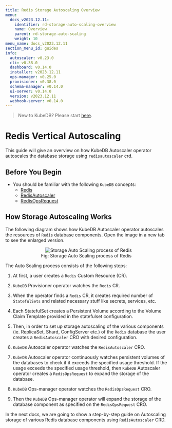 ```yaml
---
title: Redis Storage Autoscaling Overview
menu:
  docs_v2023.12.11:
    identifier: rd-storage-auto-scaling-overview
    name: Overview
    parent: rd-storage-auto-scaling
    weight: 10
menu_name: docs_v2023.12.11
section_menu_id: guides
info:
  autoscaler: v0.23.0
  cli: v0.38.0
  dashboard: v0.14.0
  installer: v2023.12.11
  ops-manager: v0.25.0
  provisioner: v0.38.0
  schema-manager: v0.14.0
  ui-server: v0.14.0
  version: v2023.12.11
  webhook-server: v0.14.0
---
```


> New to KubeDB? Please start [here](/docs/v2023.12.11/README).

# Redis Vertical Autoscaling

This guide will give an overview on how KubeDB Autoscaler operator autoscales the database storage using `redisautoscaler` crd.

## Before You Begin

- You should be familiar with the following `KubeDB` concepts:
  - [Redis](/docs/v2023.12.11/guides/redis/concepts/redis)
  - [RedisAutoscaler](/docs/v2023.12.11/guides/redis/concepts/autoscaler)
  - [RedisOpsRequest](/docs/v2023.12.11/guides/redis/concepts/redisopsrequest)

## How Storage Autoscaling Works

The following diagram shows how KubeDB Autoscaler operator autoscales the resources of `Redis` database components. Open the image in a new tab to see the enlarged version.

<figure align="center">
  <img alt="Storage Auto Scaling process of Redis" src="/docs/v2023.12.11/images/redis/rd-storage-autoscaling.svg">
<figcaption align="center">Fig: Storage Auto Scaling process of Redis</figcaption>
</figure>


The Auto Scaling process consists of the following steps:

1. At first, a user creates a `Redis` Custom Resource (CR).

2. `KubeDB` Provisioner  operator watches the `Redis` CR.

3. When the operator finds a `Redis` CR, it creates required number of `StatefulSets` and related necessary stuff like secrets, services, etc.

4. Each StatefulSet creates a Persistent Volume according to the Volume Claim Template provided in the statefulset configuration.

5. Then, in order to set up storage autoscaling of the various components (ie. ReplicaSet, Shard, ConfigServer etc.) of the `Redis` database the user creates a `RedisAutoscaler` CRO with desired configuration.

6. `KubeDB` Autoscaler operator watches the `RedisAutoscaler` CRO.

7. `KubeDB` Autoscaler operator continuously watches persistent volumes of the databases to check if it exceeds the specified usage threshold.
  If the usage exceeds the specified usage threshold, then `KubeDB` Autoscaler operator creates a `RedisOpsRequest` to expand the storage of the database. 
   
8. `KubeDB` Ops-manager operator watches the `RedisOpsRequest` CRO.

9. Then the `KubeDB` Ops-manager operator will expand the storage of the database component as specified on the `RedisOpsRequest` CRO.

In the next docs, we are going to show a step-by-step guide on Autoscaling storage of various Redis database components using `RedisAutoscaler` CRD.
